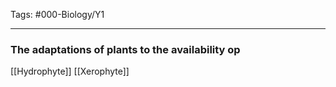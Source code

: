 Tags: #000-Biology/Y1

---
### The adaptations of plants to the availability op
[[Hydrophyte]]
[[Xerophyte]]
